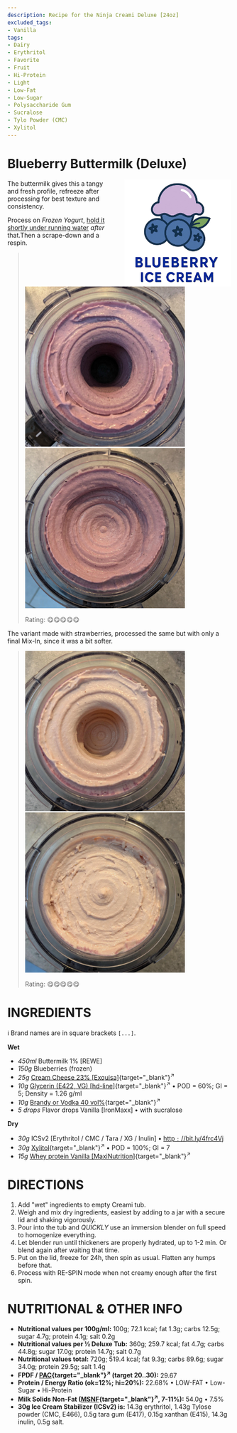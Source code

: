 ```yaml
---
description: Recipe for the Ninja Creami Deluxe [24oz]
excluded_tags:
- Vanilla
tags:
- Dairy
- Erythritol
- Favorite
- Fruit
- Hi-Protein
- Light
- Low-Fat
- Low-Sugar
- Polysaccharide Gum
- Sucralose
- Tylo Powder (CMC)
- Xylitol
---
```

# Blueberry Buttermilk (Deluxe)
<img style="float: right; margin-left: 1.5em;" width=240 alt="Logo" src="blueberry-ice-cream-logo.png" />

The buttermilk gives this a tangy and fresh profile, refreeze after processing for best texture and consistency.

Process on *Frozen Yogurt*, [hold it shortly under running water](https://jhermann.github.io/ice-creamery/info/tips%2Btricks/#handling-of-icy-sides-bottom)
*after* that.Then a scrape-down and a respin.

> <img width=360 alt="Spun Ice Cream" src="blueberry_2025-05-28_1.jpg" class="zoomable" />
> <img width=360 alt="Spun Ice Cream" src="blueberry_2025-05-28_2.jpg" class="zoomable" />
> 
> Rating: 😋😋😋😋😋

The variant made with strawberries, processed the same but with only a final Mix-In, since it was a bit softer.

> <img width=360 alt="Spun Ice Cream" src="strawberry_2025-05-28_1.jpg" class="zoomable" />
> <img width=360 alt="Spun Ice Cream" src="strawberry_2025-05-28_2.jpg" class="zoomable" />
> 
> Rating: 😋😋😋😋😋

# INGREDIENTS

ℹ️ Brand names are in square brackets `[...]`.

**Wet**

  - _450ml_ Buttermilk 1% [REWE]
  - _150g_ Blueberries (frozen)
  - _25g_ [Cream Cheese 23% \[Exquisa\]](/ice-creamery/info/ingredients/#cream-cheese){target="_blank"}<sup>↗</sup>
  - _10g_ [Glycerin (E422, VG) \[hd-line\]](/ice-creamery/info/ingredients/#vegetable-glycerin-glycerol-vg-e422){target="_blank"}<sup>↗</sup> • POD = 60%; GI = 5; Density = 1.26 g/ml
  - _10g_ [Brandy or Vodka 40 vol%](/ice-creamery/info/ingredients/#alcohol-ethanol){target="_blank"}<sup>↗</sup>
  - _5 drops_ Flavor drops Vanilla [IronMaxx] • with sucralose

**Dry**

  - _30g_ ICSv2 [Erythritol / CMC / Tara / XG / Inulin] • [http﹕//bit.ly/4frc4Vj](https://jhermann.github.io/ice-creamery/I/Ice%20Cream%20Stabilizer%20(ICS)/)
  - _30g_ [Xylitol](/ice-creamery/info/ingredients/#xylitol-e967){target="_blank"}<sup>↗</sup> • POD = 100%; GI = 7
  - _15g_ [Whey protein Vanilla \[MaxiNutrition\]](/ice-creamery/info/ingredients/#whey-protein){target="_blank"}<sup>↗</sup>

# DIRECTIONS

 1. Add "wet" ingredients to empty Creami tub.
 1. Weigh and mix dry ingredients, easiest by adding to a jar with a secure lid and shaking vigorously.
 1. Pour into the tub and *QUICKLY* use an immersion blender on full speed to homogenize everything.
 1. Let blender run until thickeners are properly hydrated, up to 1-2 min. Or blend again after waiting that time.
 1. Put on the lid, freeze for 24h, then spin as usual. Flatten any humps before that.
 1. Process with RE-SPIN mode when not creamy enough after the first spin.

# NUTRITIONAL & OTHER INFO
- **Nutritional values per 100g/ml:** 100g; 72.1 kcal; fat 1.3g; carbs 12.5g; sugar 4.7g; protein 4.1g; salt 0.2g
- **Nutritional values per ½ Deluxe Tub:** 360g; 259.7 kcal; fat 4.7g; carbs 44.8g; sugar 17.0g; protein 14.7g; salt 0.7g
- **Nutritional values total:** 720g; 519.4 kcal; fat 9.3g; carbs 89.6g; sugar 34.0g; protein 29.5g; salt 1.4g
- **FPDF / [PAC](/ice-creamery/info/glossary/#potere-anti-congelante-pac){target="_blank"}<sup>↗</sup> (target 20..30):** 29.67
- **Protein / Energy Ratio (ok=12%; hi=20%):** 22.68% • LOW-FAT • Low-Sugar • Hi-Protein
- **Milk Solids Non-Fat ([MSNF](/ice-creamery/info/glossary/#milk-solids-not-fat-msnf){target="_blank"}<sup>↗</sup>, 7-11%):** 54.0g • 7.5%
- **30g Ice Cream Stabilizer (ICSv2) is:** 14.3g erythritol, 1.43g Tylose powder (CMC, E466), 
0.5g tara gum (E417), 0.15g xanthan (E415),
14.3g inulin, 0.5g salt.
